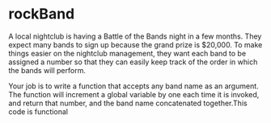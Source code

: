 # rockBand
A local nightclub is having a Battle of the Bands night in a few months. They expect many bands to sign up because the grand prize is $20,000. To make things easier on the nightclub management, they want each band to be assigned a number so that they can easily keep track of the order in which the bands will perform.

Your job is to write a function that accepts any band name as an argument. The function will increment a global variable by one each time it is invoked, and return that number, and the band name concatenated together.This code is functional
